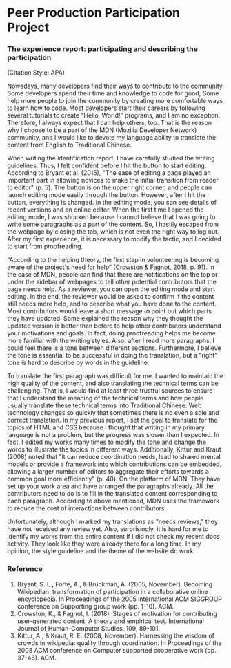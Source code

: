 # Peer Production Participation Project

### The experience report: participating and describing the participation ###  

(Citation Style: APA)

Nowadays, many developers find their ways to contribute to the community. Some developers spend their time and knowledge to code for good; Some help more people to join the community by creating more comfortable ways to learn how to code. Most developers start their careers by following several tutorials to create "Hello, World!" programs, and I am no exception. Therefore, I always expect that I can help others, too. That is the reason why I choose to be a part of the MDN (Mozilla Developer Network) community, and I would like to devote my language ability to translate the content from English to Traditional Chinese.

When writing the identification report, I have carefully studied the writing guidelines. Thus, I felt confident before I hit the button to start editing. According to Bryant et al. (2015), "The ease of editing a page played an important part in allowing novices to make the initial transition from reader to editor" (p. 5). The button is on the upper right corner, and people can launch editing mode easily through the button. However, after I hit the button, everything is changed. In the editing mode, you can see details of recent versions and an online editor. When the first time I opened the editing mode, I was shocked because I cannot believe that I was going to write some paragraphs as a part of the content. So, I hastily escaped from the webpage by closing the tab, which is not even the right way to log out. After my first experience, it is necessary to modify the tactic, and I decided to start from proofreading.

“According to the helping theory, the first step in volunteering is becoming aware of the project's need for help” (Crowston & Fagnot, 2018, p. 91). In the case of MDN, people can find that there are notifications on the top or under the sidebar of webpages to tell other potential contributors that the page needs help. As a reviewer, you can open the editing mode and start editing. In the end, the reviewer would be asked to confirm if the content still needs more help, and to describe what you have done to the content. Most contributors would leave a short message to point out which parts they have updated. Some explained the reason why they thought the updated version is better than before to help other contributors understand your motivations and goals. In fact, doing proofreading helps me become more familiar with the writing styles. Also, after I read more paragraphs, I could feel there is a tone between different sections. Furthermore, I believe the tone is essential to be successful in doing the translation, but a "right" tone is hard to describe by words in the guideline.

To translate the first paragraph was difficult for me. I wanted to maintain the high quality of the content, and also translating the technical terms can be challenging. That is, I would find at least three trustful sources to ensure that I understand the meaning of the technical terms and how people usually translate these technical terms into Traditional Chinese. Web technology changes so quickly that sometimes there is no even a sole and correct translation. In my previous report, I set the goal to translate for the topics of HTML and CSS because I thought that writing in my primary language is not a problem, but the progress was slower than I expected. In fact, I edited my works many times to modify the tone and change the words to illustrate the topics in different ways. Additionally, Kittur and Kraut (2008) noted that "it can reduce coordination needs, lead to shared mental models or provide a framework into which contributions can be embedded, allowing a larger number of editors to aggregate their efforts towards a common goal more efficiently" (p. 40). On the platform of MDN, They have set up your work area and have arranged the paragraphs already. All the contributors need to do is to fill in the translated content corresponding to each paragraph. According to above mentioned, MDN uses the framework to reduce the cost of interactions between contributors.

Unfortunately, although I marked my translations as "needs reviews," they have not received any review yet. Also, surprisingly, it is hard for me to identify my works from the entire content if I did not check my recent docs activity. They look like they were already there for a long time. In my opinion, the style guideline and the theme of the website do work.

### Reference

1. Bryant, S. L., Forte, A., & Bruckman, A. (2005, November). Becoming Wikipedian: transformation of participation in a collaborative online encyclopedia. In Proceedings of the 2005 international ACM SIGGROUP conference on Supporting group work (pp. 1-10). ACM.
2. Crowston, K., & Fagnot, I. (2018). Stages of motivation for contributing user-generated content: A theory and empirical test. International Journal of Human-Computer Studies, 109, 89-101. 
3. Kittur, A., & Kraut, R. E. (2008, November). Harnessing the wisdom of crowds in wikipedia: quality through coordination. In Proceedings of the 2008 ACM conference on Computer supported cooperative work (pp. 37-46). ACM.